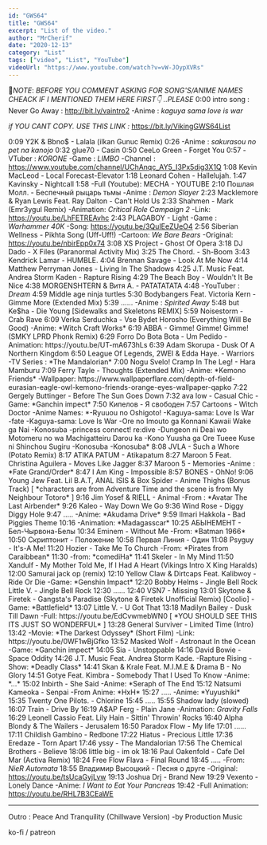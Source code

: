 ```yaml
---
id: "GWS64"
title: "GWS64"
excerpt: "List of the video."
author: "MrCherif"
date: "2020-12-13"
category: "List"
tags: ["video", "List", "YouTube"]
videoUrl: "https://www.youtube.com/watch?v=vW-JOypXVRs"
---
```

📌*NOTE*:
*BEFORE YOU COMMENT ASKING FOR SONG'S/ANIME NAMES CHEACK IF I MENTIONED THEM HERE FIRST👇 ..PLEASE*
0:00 intro song : Never Go Away :
http://bit.ly/vaintro2
-Anime : *kaguya sama love is war*

*if YOU CANT COPY. USE THIS LINK :*
https://bit.ly/VikingGWS64List

0:09 Y2K & Bbno$ - Lalala (ilkan Gunuc Remix)
0:26 
-Anime : *sakurasou no pet na kanojo*
0:32 glue70 - Casin
0:50 CeeLo Green - Forget You
0:57
-VTuber : *KORONE*
-Game : *LIMBO*
-Channel : https://www.youtube.com/channel/UChAnqc_AY5_I3Px5dig3X1Q
1:08 Kevin MacLeod - Local Forecast-Elevator
1:18 Leonard Cohen - Hallelujah.
1:47 Kavinsky - Nightcall
1:58 
-Full (Youtube): MECHA - YOUTUBE
2:10 Пошлая Молл. - Беспечный рыцарь тьмы
-Anime : *Demon Slayer*
2:23 Macklemore & Ryan Lewis Feat. Ray Dalton - Can't Hold Us
2:33 Shahmen - Mark (Emr3ygul Remix)
-Animation: *Critical Role Campaign 2*
-Link: https://youtu.be/LhFETREAvhc
2:43 PLAGABOY - Light
-Game : *Warhammer 40K*
-Song: https://youtu.be/3QuIEeZUeO4
2:56 Siberian Wellness - Pikhta Song (Uff-Uff!)
-Cartoon: *We Bare Bears*
-Original: https://youtu.be/nbirEpp0x74
3:08 XS Project - Ghost Of Opera
3:18 DJ Dado - X Files (Paranormal Activity Mix)
3:25 The Chord. - Sh-Boom
3:43 Kendrick Lamar - HUMBLE.
4:04 Brennan Savage - Look At Me Now
4:14 Matthew Perryman Jones - Living In The Shadows
4:25 J.T. Music Feat. Andrea Storm Kaden - Rapture Rising
4:29 The Beach Boy - Wouldn't It Be Nice
4:38 MORGENSHTERN & Витя А. - РАТАТАТАТА
4:48 
-YouTuber : *Dream*
4:59 Middle age ninja turtles
5:30 Bodybangers Feat. Victoria Kern - Gimme More (Extended Mix)
5:39 ......
-Anime : *Spirited Away*
5:48 but Ke$ha - Die Young [Sidewalks and Skeletons REMIX]
5:59 Noisestorm - Crab Rave
6:09 Verka Serduchka - Vse Bydet Horosho (Everything Will Be Good)
-Anime: *Witch Craft Works*
6:19 ABBA - Gimme! Gimme! Gimme! (SMKY LPRD Phonk Remix)
6:29 Forro Do Bota Bota - Um Pedido
-Animation: https://youtu.be/UT-mA673hLs
6:39 Adam Skorupa - Dusk Of A Northern Kingdom
6:50 League Of Legends, 2WEI & Edda Haye. - Warriors
-TV Series : *The Mandalorian*
7:00 Nogu Svelo! Cramp In The Leg! - Hara Mamburu
7:09 Ferry Tayle - Thoughts (Extended Mix)
-Anime: *Kemono Friends*
-Wallpaper: https://www.wallpaperflare.com/depth-of-field-eurasian-eagle-owl-kemono-friends-orange-eyes-wallpaper-qapko
7:22 Gergely Buttinger - Before The Sun Goes Down
7:32 ava low - Casual Chic
-Game: *Ganchin impect*
7:50 Кипелов - Я свободен
7:57 Cartoons - Witch Doctor
-Anime Names: *-Ryuuou no Oshigoto!
-Kaguya-sama: Love Is War
-fate
-Kaguya-sama: Love Is War
-Ore no Imouto ga Konnani Kawaii Wake ga Nai
-Konosuba
-princess connect! re:dive
-Dungeon ni Deai wo Motomeru no wa Machigatteiru Darou ka
-Kono Yuusha ga Ore Tueee Kuse ni Shinchou Sugiru
-Konosuba
-Konosuba*
8:08 JVLA - Such a Whore (Potato Remix)
8:17 ATIKA PATUM - Atikapatum
8:27 Maroon 5 Feat. Christina Aguilera - Moves Like Jagger
8:37 Maroon 5 - Memories
-Anime : *Fate Grand/Order*
8:47 I Am King - Impossible
8:57 BONES - OhNo!
9:06 Young Jew Feat. Lil B.A.T, ANAL ISIS & Box Spider - Anime Thighs (Bonus Track)
[ *characters are from Adventure Time and the scene is from My Neighbour Totoro* ]
9:16 Jim Yosef & RIELL - Animal
-From : *Avatar The Last Airbender*
9:26 Kaleo - Way Down We Go
9:36 Wind Rose - Diggy Diggy Hole
9:47 .....
-Anime: *Akudama Drive*
9:59 Ilmari Hakkola - Bad Piggies Theme
10:16
-Animation: *Madagasscar*
10:25 АБЫНЕМЕНТ - Бел-Чырвона-Белы
10:34 Eminem - Without Me
-From: *Batman 1966*
10:50 Скриптонит - Положение
10:58 Первая Линия - Один
11:08 Psyguy - It's-A Me!
11:20 Hozier - Take Me To Church
-From: *Pirates from Caraibbean*
11:30 
-from: *comediHa*
11:41 Skeler - In My Mind
11:50 Xandulf - My Mother Told Me, If I Had A Heart (Vikings Intro X King Haralds)
12:00 Samurai jack op (remix)
12:10 Yellow Claw & Dirtcaps Feat. Kalibwoy - Ride Or Die
-Game: *Genshin Impact*
12:20 Bobby Helms - Jingle Bell Rock
Little V. - Jingle Bell Rock
12:30 ......
12:40 VSN7 - Missing
13:01 Skytone & Firetek - Gangsta's Paradise (Skytone & Firetek Unofficial Remix) [Coolio]
-Game: *Battlefield*
13:07 Little V. - U Got That
13:18 Madilyn Bailey - Dusk Till Dawn
-Full: https://youtu.be/EdCvwmebWN0
[ *YOU SHOULD SEE THIS ITS JUST SO WONDERFUL* ]
13:28 General Surviver - Limited Time (Intro)
13:42 
-Movie: *The Darkest Odyssey* (Short Film)
-Link: https://youtu.be/0WF1wBjGfko
13:52 Masked Wolf - Astronaut In the Ocean
-Game: *Ganchin impect*
14:05 Sia - Unstoppable
14:16 David Bowie - Space Oddity
14:26 J.T. Music Feat. Andrea Storm Kade. -Rapture Rising
-Show: *Deadly Class*
14:41 Skan & Krale Feat. M.I.M.E & Drama B - No Glory
14:51 Gotye Feat. Kimbra - Somebody That I Used To Know
-Anime: *...*
15:02 Inbirth - She Said
-Anime: *Seraph of The End
15:12 Natsumi Kameoka - Senpai
-From Anime: *HxH*
15:27 .....
-Anime: *Yuyushiki*
15:35 Twenty One Pilots. - Chlorine
15:45 .....
15:55 Shadow lady (slowed)
16:07 Train - Drive By
16:19 A$AP Ferg - Plain Jane 
-Animation: *Gravity Falls*
16:29 Leonell Cassio Feat. Lily Hain - Sittin' Throwin' Rocks
16:40 Alpha Blondy & The Wailers - Jerusalem
16:50 Paradox Flow - My life
17:01 ......
17:11 Childish Gambino - Redbone
17:22 Hiatus - Precious Little
17:36 Eredaze - Torn Apart
17:46 yssy - The Mandalorian
17:56 The Chemical Brothers - Believe
18:06 little big - im ok
18:16 Paul Oakenfold - Cafe Del Mar (Activa Remix)
18:24 Free Flow Flava - Final Round
18:45 .....
-From: *NieR Automata*
18:55 Владимир Высоцкий - Песня о друге
-Original: https://youtu.be/tsUcaGyjLyw
19:13 Joshua Drj - Brand New
19:29 Vexento - Lonely Dance
-Anime: *I Want to Eat Your Pancreas*
19:42 
-Full Animation: https://youtu.be/RHL7B3CEaWE

----
Outro : Peace And Tranquility (Chillwave Version) -by Production Music

ko-fi / patreon 
